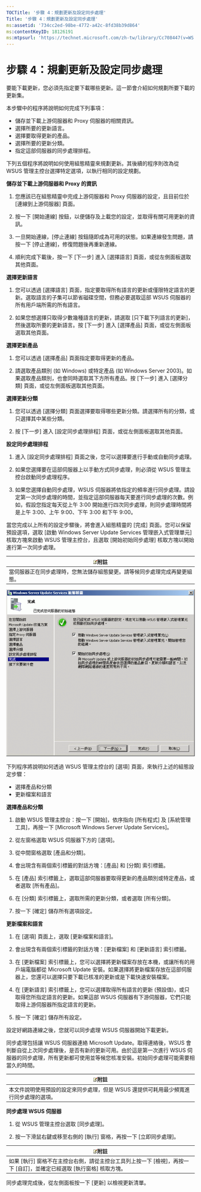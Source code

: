 ```yaml
---
TOCTitle: '步驟 4：規劃更新及設定同步處理'
Title: '步驟 4：規劃更新及設定同步處理'
ms:assetid: '734cc2ed-98be-4772-a42c-8fd38b39d864'
ms:contentKeyID: 18126191
ms:mtpsurl: 'https://technet.microsoft.com/zh-tw/library/Cc708447(v=WS.10)'
---
```


步驟 4：規劃更新及設定同步處理
==============================

要能下載更新，您必須先指定要下載哪些更新。這一節會介紹如何規劃所要下載的更新集。

本步驟中的程序將說明如何完成下列事項：

-   儲存並下載上游伺服器和 Proxy 伺服器的相關資訊。
-   選擇所要的更新語言。
-   選擇要取得更新的產品。
-   選擇所要的更新分類。
-   指定這部伺服器的同步處理排程。

下列五個程序將說明如何使用組態精靈來規劃更新。其後續的程序則改為從 WSUS 管理主控台選擇特定選項，以執行相同的設定規劃。

**儲存並下載上游伺服器和 Proxy 的資訊**
1.  您應該已在組態精靈中完成上游伺服器和 Proxy 伺服器的設定，且目前位於 \[連線到上游伺服器\] 頁面。

2.  按一下 \[開始連線\] 按鈕，以便儲存及上載您的設定，並取得有關可用更新的資訊。

3.  一旦開始連線，\[停止連線\] 按鈕隨即成為可用的狀態。如果連線發生問題，請按一下 \[停止連線\]，修復問題後再重新連線。

4.  順利完成下載後，按一下 \[下一步\] 進入 \[選擇語言\] 頁面，或從左側面板選取其他頁面。

**選擇更新語言**
1.  您可以透過 \[選擇語言\] 頁面，指定要取得所有語言的更新或僅限特定語言的更新。選取語言的子集可以節省磁碟空間，但務必要選取這部 WSUS 伺服器的所有用戶端所需的所有語言。

2.  如果您想選擇只取得少數幾種語言的更新，請選取 \[只下載下列語言的更新\]，然後選取所要的更新語言。按 \[下一步\] 進入 \[選擇產品\] 頁面，或從左側面板選取其他頁面。

**選擇更新產品**
1.  您可以透過 \[選擇產品\] 頁面指定要取得更新的產品。

2.  請選取產品類別 (如 Windows) 或特定產品 (如 Windows Server 2003)。如果選取產品類別，也會同時選取其下方所有產品。按 \[下一步\] 進入 \[選擇分類\] 頁面，或從左側面板選取其他頁面。

**選擇更新分類**
1.  您可以透過 \[選擇分類\] 頁面選擇要取得哪些更新分類。請選擇所有的分類，或只選擇其中某些分類。

2.  按 \[下一步\] 進入 \[設定同步處理排程\] 頁面，或從左側面板選取其他頁面。

**設定同步處理排程**
1.  進入 \[設定同步處理排程\] 頁面之後，您可以選擇要進行手動或自動同步處理。

2.  如果您選擇要在這部伺服器上以手動方式同步處理，則必須從 WSUS 管理主控台啟動同步處理程序。

3.  如果您選擇自動同步處理，WSUS 伺服器將依指定的頻率進行同步處理。請設定第一次同步處理的時間，並指定這部伺服器每天要進行同步處理的次數。例如，假設您指定每天從上午 3:00 開始進行四次同步處理，則同步處理時間將是上午 3:00、上午 9:00、下午 3:00 和下午 9:00。

當您完成以上所有的設定步驟後，將會進入組態精靈的 \[完成\] 頁面。您可以保留預設選項，選取 \[啟動 Windows Server Update Services 管理嵌入式管理單元\] 核取方塊來啟動 WSUS 管理主控台，且選取 \[開始初始同步處理\] 核取方塊以開始進行第一次同步處理。

| ![](images/Cc708447.note(WS.10).gif)附註      |
|----------------------------------------------------------------------------|
| 當伺服器正在同步處理時，您無法儲存組態變更。請等候同步處理完成再變更組態。 |

![](images/Cc708447.3f774fd1-af87-47d8-8f50-a5d585687d70(WS.10).gif)

下列程序將說明如何透過 WSUS 管理主控台的 \[選項\] 頁面，來執行上述的組態設定步驟：

-   選擇產品和分類
-   更新檔案和語言

**選擇產品和分類**
1.  啟動 WSUS 管理主控台：按一下 \[開始\]，依序指向 \[所有程式\] 及 \[系統管理工具\]，再按一下 \[Microsoft Windows Server Update Services\]。

2.  從左窗格選取 WSUS 伺服器下方的 \[選項\]。

3.  從中間窗格選取 \[產品和分類\]。

4.  會出現含有兩個索引標籤的對話方塊：\[產品\] 和 \[分類\] 索引標籤。

5.  在 \[產品\] 索引標籤上，選取這部伺服器要取得更新的產品類別或特定產品，或者選取 \[所有產品\]。

6.  在 \[分類\] 索引標籤上，選取所需的更新分類，或者選取 \[所有分類\]。

7.  按一下 \[確定\] 儲存所有選項設定。

**更新檔案和語言**
1.  在 \[選項\] 頁面上，選取 \[更新檔案和語言\]。

2.  會出現含有兩個索引標籤的對話方塊：\[更新檔案\] 和 \[更新語言\] 索引標籤。

3.  在 \[更新檔案\] 索引標籤上，您可以選擇將更新檔案存放在本機，或讓所有的用戶端電腦都從 Microsoft Update 安裝。如果選擇將更新檔案存放在這部伺服器上，您還可以選擇只要下載已核准的更新或是下載快速安裝檔案。

4.  在 \[更新語言\] 索引標籤上，您可以選擇取得所有語言的更新 (預設值)，或只取得您所指定語言的更新。如果這部 WSUS 伺服器有下游伺服器，它們只能取得上游伺服器所指定語言的更新。

5.  按一下 \[確定\] 儲存所有設定。

設定好網路連線之後，您就可以同步處理 WSUS 伺服器開始下載更新。

同步處理包括讓 WSUS 伺服器連絡 Microsoft Update。取得連絡後，WSUS 會判斷自從上次同步處理後，是否有新的更新可用。由於這是第一次進行 WSUS 伺服器的同步處理，所有更新都可使用並等候您核准安裝。初始同步處理可能需要相當久的時間。

| ![](images/Cc708447.note(WS.10).gif)附註                  |
|----------------------------------------------------------------------------------------|
| 本文件說明使用預設的設定來同步處理，但是 WSUS 還提供可耗用最少頻寬進行同步處理的選項。 |

**同步處理 WSUS 伺服器**
1.  從 WSUS 管理主控台選取 \[同步處理\]。

2.  按一下滑鼠右鍵或移至右側的 \[執行\] 窗格，再按一下 \[立即同步處理\]。

| ![](images/Cc708447.note(WS.10).gif)附註                                                          |
|--------------------------------------------------------------------------------------------------------------------------------|
| 如果 \[執行\] 窗格不在主控台右側，請從主控台工具列上按一下 \[檢視\]，再按一下 \[自訂\]，並確定已經選取 \[執行窗格\] 核取方塊。 |

同步處理完成後，從左側面板按一下 \[更新\] 以檢視更新清單。

